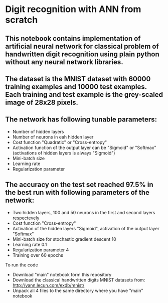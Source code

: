 # Digit recognition with ANN from scratch

## This notebook contains implementation of artificial neural network for classical problem of handwritten digit recognition using plain python without any neural network libraries.
## The dataset is the MNIST dataset with 60000 training examples and 10000 test examples. Each training and test example is the grey-scaled image of 28x28 pixels.
## The network has following tunable parameters:
* Number of hidden layers
* Number of neurons in eah hidden layer
* Cost function "Quadratic" or "Cross-entropy"
* Activation function of the output layer can be "Sigmoid" or "Softmax" (activations of hidden layers is always "Sigmoid")
* Mini-batch size
* Learning rate
* Regularization parameter
## The accuracy on the test set reached 97.5% in the best run with following parameters of the network:
* Two hidden layers, 100 and 50 neurons in the first and second layers respectevely
* Cost function "Cross-entropy"
* Activation of the hidden layers "Sigmoid", activation of the output layer "Softmax"
* Mini-batch size for stochastic gradient descent 10
* Learning rate 0.1
* Regularization parameter 4
* Training over 60 epochs

To run the code
- Download "main" notebook form this repository
- Download the classical handwritten digits MNIST datasets from:
http://yann.lecun.com/exdb/mnist/
- Unpack all 4 files to the same directory where you have "main" notebook
